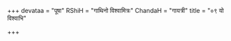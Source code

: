 +++
devataa = "पूषा"
RShiH = "गाथिनो विश्वामित्रः"
ChandaH = "गायत्री"
title = "०९ यो विश्वाभि"

+++
